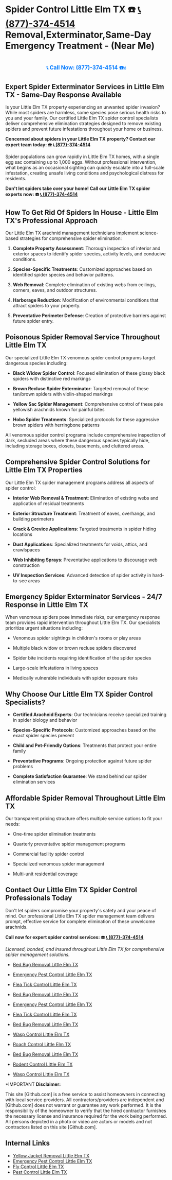 # Spider Control Little Elm TX ☎️ [📞 (877)-374-4514](https://pest-control-4514.netlify.app) Removal,Exterminator,Same-Day Emergency Treatment - (Near Me)
# 

<p align="center" style="font-size: 1.2em; font-weight: bold; margin: 20px 0;">
  <a href="https://pest-control-4514.netlify.app" target="_blank" style="color: #007BFF; text-decoration: none;">📞 Call Now: (877)-374-4514 ☎️💧</a>
</p>

## Expert Spider Exterminator Services in Little Elm TX - Same-Day Response Available

Is your Little Elm TX property experiencing an unwanted spider invasion? While most spiders are harmless, some species pose serious health risks to you and your family. Our certified Little Elm TX spider control specialists deliver comprehensive elimination strategies designed to remove existing spiders and prevent future infestations throughout your home or business.

**Concerned about spiders in your Little Elm TX property? Contact our expert team today: ☎️ [📞 (877)-374-4514](https://pest-control-4514.netlify.app)**

Spider populations can grow rapidly in Little Elm TX homes, with a single egg sac containing up to 1,000 eggs. Without professional intervention, what begins as an occasional sighting can quickly escalate into a full-scale infestation, creating unsafe living conditions and psychological distress for residents.

**Don't let spiders take over your home! Call our Little Elm TX spider experts now: ☎️ [📞 (877)-374-4514](https://pest-control-4514.netlify.app)**

## How To Get Rid Of Spiders In House - Little Elm TX's Professional Approach

Our Little Elm TX arachnid management technicians implement science-based strategies for comprehensive spider elimination:

1. **Complete Property Assessment**: Thorough inspection of interior and exterior spaces to identify spider species, activity levels, and conducive conditions.

2. **Species-Specific Treatments**: Customized approaches based on identified spider species and behavior patterns.

3. **Web Removal**: Complete elimination of existing webs from ceilings, corners, eaves, and outdoor structures.

4. **Harborage Reduction**: Modification of environmental conditions that attract spiders to your property.

5. **Preventative Perimeter Defense**: Creation of protective barriers against future spider entry.

## Poisonous Spider Removal Service Throughout Little Elm TX

Our specialized Little Elm TX venomous spider control programs target dangerous species including:

- **Black Widow Spider Control**: Focused elimination of these glossy black spiders with distinctive red markings

- **Brown Recluse Spider Exterminator**: Targeted removal of these tan/brown spiders with violin-shaped markings

- **Yellow Sac Spider Management**: Comprehensive control of these pale yellowish arachnids known for painful bites

- **Hobo Spider Treatments**: Specialized protocols for these aggressive brown spiders with herringbone patterns

All venomous spider control programs include comprehensive inspection of dark, secluded areas where these dangerous species typically hide, including storage boxes, closets, basements, and cluttered areas.

## Comprehensive Spider Control Solutions for Little Elm TX Properties

Our Little Elm TX spider management programs address all aspects of spider control:

- **Interior Web Removal & Treatment**: Elimination of existing webs and application of residual treatments

- **Exterior Structure Treatment**: Treatment of eaves, overhangs, and building perimeters

- **Crack & Crevice Applications**: Targeted treatments in spider hiding locations

- **Dust Applications**: Specialized treatments for voids, attics, and crawlspaces

- **Web Inhibiting Sprays**: Preventative applications to discourage web construction

- **UV Inspection Services**: Advanced detection of spider activity in hard-to-see areas

## Emergency Spider Exterminator Services - 24/7 Response in Little Elm TX

When venomous spiders pose immediate risks, our emergency response team provides rapid intervention throughout Little Elm TX. Our specialists prioritize urgent situations including:

- Venomous spider sightings in children's rooms or play areas

- Multiple black widow or brown recluse spiders discovered

- Spider bite incidents requiring identification of the spider species

- Large-scale infestations in living spaces

- Medically vulnerable individuals with spider exposure risks

## Why Choose Our Little Elm TX Spider Control Specialists?

- **Certified Arachnid Experts**: Our technicians receive specialized training in spider biology and behavior

- **Species-Specific Protocols**: Customized approaches based on the exact spider species present

- **Child and Pet-Friendly Options**: Treatments that protect your entire family

- **Preventative Programs**: Ongoing protection against future spider problems

- **Complete Satisfaction Guarantee**: We stand behind our spider elimination services

## Affordable Spider Removal Throughout Little Elm TX

Our transparent pricing structure offers multiple service options to fit your needs:

- One-time spider elimination treatments

- Quarterly preventative spider management programs

- Commercial facility spider control

- Specialized venomous spider management

- Multi-unit residential coverage

## Contact Our Little Elm TX Spider Control Professionals Today

Don't let spiders compromise your property's safety and your peace of mind. Our professional Little Elm TX spider management team delivers prompt, effective service for complete elimination of these unwelcome arachnids.

**Call now for expert spider control services: ☎️ [📞 (877)-374-4514](https://pest-control-4514.netlify.app)**

*Licensed, bonded, and insured throughout Little Elm TX for comprehensive spider management solutions.*


- [Bed Bug Removal Little Elm TX](https://github.com/allyoucaneatsushiin/plumbing-texas/blob/main/Bed-Bug-Removal-Little-Elm-TX-877-374-4514-Exterminator-Same-Day-Emergency-Treatment-Near-Me.md)
- [Emergency Pest Control Little Elm TX](https://github.com/allyoucaneatsushiin/plumbing-texas/blob/main/Emergency-Pest-Control-Little-Elm-TX-877-374-4514-24-7-Fast-Response-Near-Me.md)
- [Flea Tick Control Little Elm TX](https://github.com/allyoucaneatsushiin/plumbing-texas/blob/main/Flea-Tick-Control-Little-Elm-TX-877-374-4514-Removal-Exterminator-Same-Day-Emergency-Treatment-Near-Me.md)


- [Bed Bug Removal Little Elm TX](https://github.com/allyoucaneatsushiin/plumbing-texas/blob/main/Bed-Bug-Removal-Little-Elm-TX-877-374-4514-Exterminator-Same-Day-Emergency-Treatment-Near-Me.md)
- [Emergency Pest Control Little Elm TX](https://github.com/allyoucaneatsushiin/plumbing-texas/blob/main/Emergency-Pest-Control-Little-Elm-TX-877-374-4514-24-7-Fast-Response-Near-Me.md)
- [Flea Tick Control Little Elm TX](https://github.com/allyoucaneatsushiin/plumbing-texas/blob/main/Flea-Tick-Control-Little-Elm-TX-877-374-4514-Removal-Exterminator-Same-Day-Emergency-Treatment-Near-Me.md)


- [Bed Bug Removal Little Elm TX](https://github.com/allyoucaneatsushiin/plumbing-texas/blob/main/Bed-Bug-Removal-Little-Elm-TX-877-374-4514-Exterminator-Same-Day-Emergency-Treatment-Near-Me.md)
- [Wasp Control Little Elm TX](https://github.com/allyoucaneatsushiin/plumbing-texas/blob/main/Wasp-Control-Little-Elm-TX-877-374-4514-Removal-Exterminator-Same-Day-Emergency-Treatment-Near-Me.md)
- [Roach Control Little Elm TX](https://github.com/allyoucaneatsushiin/plumbing-texas/blob/main/Roach-Control-Little-Elm-TX-877-374-4514-Removal-Exterminator-Same-Day-Emergency-Treatment-Near-Me.md)


- [Bed Bug Removal Little Elm TX](https://github.com/allyoucaneatsushiin/plumbing-texas/blob/main/Bed-Bug-Removal-Little-Elm-TX-877-374-4514-Exterminator-Same-Day-Emergency-Treatment-Near-Me.md)
- [Rodent Control Little Elm TX](https://github.com/allyoucaneatsushiin/plumbing-texas/blob/main/Rodent-Control-Little-Elm-TX-877-374-4514-Rat-Removal-Exterminator-Same-Day-Emergency-Treatment-Near-Me.md)
- [Wasp Control Little Elm TX](https://github.com/allyoucaneatsushiin/plumbing-texas/blob/main/Wasp-Control-Little-Elm-TX-877-374-4514-Removal-Exterminator-Same-Day-Emergency-Treatment-Near-Me.md)


*IMPORTANT **Disclaimer:**  

This site [Github.com] is a free service to assist homeowners in connecting with local service providers. All contractors/providers are independent and [Github.com] does not warrant or guarantee any work performed. It is the responsibility of the homeowner to verify that the hired contractor furnishes the necessary license and insurance required for the work being performed. All persons depicted in a photo or video are actors or models and not contractors listed on this site [Github.com].


## Internal Links
- [Yellow Jacket Removal Little Elm TX](https://github.com/allyoucaneatsushiin/plumbing-texas/blob/main/Yellow-Jacket-Removal-Little-Elm-TX-877-374-4514-Exterminator-Same-Day-Emergency-Treatment-Near-Me.md)
- [Emergency Pest Control Little Elm TX](https://github.com/allyoucaneatsushiin/plumbing-texas/blob/main/Emergency-Pest-Control-Little-Elm-TX-877-374-4514-24-7-Fast-Response-Near-Me.md)
- [Fly Control Little Elm TX](https://github.com/allyoucaneatsushiin/plumbing-texas/blob/main/Fly-Control-Little-Elm-TX-877-374-4514-Prevention-Same-Day-Emergency-Treatment-Near-Me.md)
- [Pest Control Little Elm TX](https://github.com/allyoucaneatsushiin/plumbing-texas/blob/main/Pest-Control-Little-Elm-TX-877-374-4514-Exterminator-Same-Day-Emergency-Treatment-Near-Me.md)
